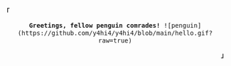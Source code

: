 <div align="justify">

<!-- Profile -->
<p align="left"><strong><samp>「</samp></strong></p>
  <p align="center">
    <samp>
      <b>
      Greetings, fellow penguin comrades!
      </b>   
     ![penguin](https://github.com/y4hi4/y4hi4/blob/main/hello.gif?raw=true)
    </samp>
  
  </p>
<p align="right"><strong><samp>」</samp></strong></p>
